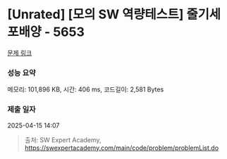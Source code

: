 # [Unrated] [모의 SW 역량테스트] 줄기세포배양 - 5653 

[문제 링크](https://swexpertacademy.com/main/code/problem/problemDetail.do?contestProbId=AWXRJ8EKe48DFAUo) 

### 성능 요약

메모리: 101,896 KB, 시간: 406 ms, 코드길이: 2,581 Bytes

### 제출 일자

2025-04-15 14:07



> 출처: SW Expert Academy, https://swexpertacademy.com/main/code/problem/problemList.do